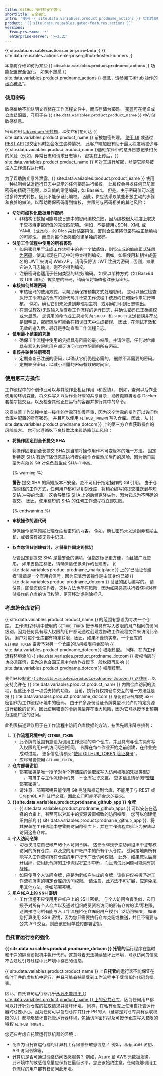 ```yaml
---
title: GitHub 操作的安全强化
shortTitle: 安全强化
intro: '使用 {{ site.data.variables.product.prodname_actions }} 功能的良好安全实践。'
product: '{{ site.data.reusables.gated-features.actions }}'
versions:
  free-pro-team: '*'
  enterprise-server: '>=2.22'
---
```


{{ site.data.reusables.actions.enterprise-beta }}
{{ site.data.reusables.actions.enterprise-github-hosted-runners }}

本指南介绍如何为某些 {{ site.data.variables.product.prodname_actions }} 功能配置安全强化。 如果不熟悉 {{ site.data.variables.product.prodname_actions }} 概念，请参阅“[GitHub 操作的核心概念](/actions/getting-started-with-github-actions/core-concepts-for-github-actions)”。

### 使用密码

敏感值绝不能以明文存储在工作流程文件中，而应存储为密码。 [密码](/actions/configuring-and-managing-workflows/creating-and-storing-encrypted-secrets)可在组织或仓库级配置，可用于在 {{ site.data.variables.product.product_name }} 中存储敏感信息。

密码使用 [Libsodium 密封箱](https://libsodium.gitbook.io/doc/public-key_cryptography/sealed_boxes)，以使它们在到达 {{ site.data.variables.product.product_name }} 前被加密处理。 [使用 UI](/actions/configuring-and-managing-workflows/creating-and-storing-encrypted-secrets#creating-encrypted-secrets-for-a-repository) 或通过 [REST API](/rest/reference/actions#secrets) 提交密码时就会发生这种情况。 此客户端加密有助于最大程度地减少与 {{ site.data.variables.product.product_name }}基础架构中的意外日志记录相关的风险（例如，异常日志和请求日志等）。 密钥在上传后，{{ site.data.variables.product.product_name }} 可对其进行解密，以便它能够被注入工作流程运行时。

为了帮助防止意外泄露，{{ site.data.variables.product.product_name }} 使用一种机制尝试对运行日志中显示的任何密码进行编校。 此编校会寻找任何已配置密码的精确匹配项，以及值的常见编码，如 Base64。 但是，由于密码值可以通过多种方式转换，因此不能保证此编校。 因此，你应该采取某些积极主动的步骤和良好的做法，以帮助确保密码得到编校， 并限制与密码相关的其他风险：

- **切勿将结构化数据用作密码**
    - 非结构化数据可能导致日志中的密码编校失败，因为编校很大程度上取决于查找特定密码值的完全匹配项。 例如，不要使用 JSON、XML 或 YAML（或类似）的 Blob 来封装密码值，否则会显著降低密码被正确编校的可能性。 而应为每个敏感值创建单独的密码。
- **注册工作流程中使用的所有密码**
    - 如果密码用于生成工作流程中的另一个敏感值，则该生成的值应正式[注册为密码](https://github.com/actions/toolkit/tree/master/packages/core#setting-a-secret)，使其出现在日志中时将会得到编校。 例如，如果使用私钥生成签名的 JWT 来访问 Web API，请确保将该 JWT 注册为密码，否则，如果它进入日志输出，则不会得到编校。
    - 注册密码也适用于任何类型的转换/编码。 如果以某种方式（如 Base64 或 URL 编码）转换您的密码，请确保将新值也注册为密码。
- **审核如何处理密码**
    - 审核密码的使用方式，以帮助确保按预期方式处理密码。 您可以通过检查执行工作流程的仓库的源代码并检查工作流程中使用的任何操作来进行审核。 例如，确认它们未发送到非预期主机，或明确打印到日志输出。
    - 在测试有效/无效输入后查看工作流程的运行日志，并确认密码已正确编校或未显示。 您调用的命令或工具如何向 `STDOUT` 和 `STDERR` 发送错误并不总是很明显，密码随后可能会在错误日志中生成错误。 因此，在测试有效和无效的输入后，最好是手动查看工作流程日志。
- **使用最小范围的凭据**
    - 确保工作流程中使用的凭据具有所需的最小权限，并请注意，任何对仓库具有写入权限的用户都可访问仓库中配置的所有密码。
- **审核并轮换注册密码**
    - 定期查查已注册的密码，以确认它们仍是必需的。 删除不再需要的密码。
    - 定期轮换密码，以减小泄露的密码有效的时间窗。

### 使用第三方操作

工作流程中的个别作业可以与其他作业相互作用（和妥协）。 例如，查询以后作业使用的环境变量，将文件写入以后作业处理的共享目录，或者更直接地与 Docker 套接字接交互，以及检查其他正在运行的容器并执行其中的命令。

这意味着工作流程中单一操作的泄露可能很严重，因为这个泄露的操作可以访问您仓库中配置的所有密码， 并且可以使用 `GITHUB_TOKENN` 写入仓库。 因此，从 {{ site.data.variables.product.prodname_dotcom }} 上的第三方仓库获取操作的风险很大。 您可以遵循以下良好做法来帮助降低此风险：

* **将操作固定到全长提交 SHA**

  将操作固定到全长提交 SHA 是当前将操作用作不可变版本的唯一方法。 固定到特定 SHA 有助于降低恶意执行者向操作仓库添加后门的风险，因为他们需要为有效的 Git 对象负载生成 SHA-1 冲突。

  {% warning %}

  **警告** 提交 SHA 的简短版本不安全，绝不可用于指定操作的 Git 引用。 由于仓库网络的工作方式，任何用户都可以复刻仓库，将精心编写的提交推送到与短 SHA 冲突的仓库。 这会导致该 SHA 上的后续克隆失败，因为它成为不明确的提交。 因此，使用缩短的 SHA 的任何工作流程将立即失败。

  {% endwarning %}
* **审核操作的源代码**

  确保操作按照预期处理仓库和密码的内容。 例如，确认密码未发送到非预期主机，或者没有被无意中记录。

* **仅当您信任创建者时，才将操作固定到标记**

  尽管固定到提交 SHA 是最安全的选项，但指定标记更方便，而且被广泛使用。 如果要指定标记，请确保信任该操作的创建者。 {{ site.data.variables.product.prodname_marketplace }} 上的“已验证创建者”徽章是一个有用的信号，因为它表示该操作是由其身份已被 {{ site.data.variables.product.prodname_dotcom }} 验证的团队编写的。 请注意，即使您信任作者，这种方法也存在风险，因为如果恶意执行者获得对存储操作的仓库的访问权限，便可移动或删除标记。

### 考虑跨仓库访问

{{ site.data.variables.product.product_name }} 的范围有意设为每次一个仓库。 工作流程环境中使用的 `GITHUB_TOKEN` 授予与具有写入权限的用户相同的访问级别，因为任何具有写入权限的用户都可通过创建或修改工作流程文件来访问此令牌。 用户对每个仓库都有特定权限，因此，如果不谨慎实施，一个仓库的 `GITHUB_TOKEN` 库授予对另一个仓库的访问权限将会影响 {{ site.data.variables.product.prodname_dotcom }} 权限模型。 同样，在向工作流程环境添加 {{ site.data.variables.product.prodname_dotcom }} 授权令牌时也必须谨慎，因为这也会因无意中向协作者授予一般权限而影响 {{ site.data.variables.product.prodname_dotcom }} 权限模型。

我们已经[制定 {{ site.data.variables.product.prodname_dotcom }} 路线图](https://github.com/github/roadmap/issues/74)，以支持允许在 {{ site.data.variables.product.product_name }} 内跨仓库访问的流程，但这还不是一项受支持的功能。 目前，执行特权跨仓库交互的唯一方法就是将 {{ site.data.variables.product.prodname_dotcom }} 身份验证令牌或 SSH 密钥作为工作流程环境中的密码。 由于许多身份验证令牌类型不允许对特定资源进行细致的访问，因此使用错误的令牌类型存在很大风险，因为它可以授予比预期范围更广泛的访问。

此列表描述建议用于在工作流程中访问仓库数据的方法，按优先顺序降序排列：

1. **工作流程环境中的 `GITHUB_TOKEN`**
    -  此令牌的范围有意设为调用工作流程的单个仓库，并且具有与仓库具有写入权限的用户的访问级别相同。 令牌在每个作业开始之前创建，在作业完成时过期。 更多信息请参阅“[使用 GITHUB_TOKEN 验证身份](/actions/configuring-and-managing-workflows/authenticating-with-the-github_token)”。
    - 应尽可能使用 `GITHUB_TOKEN`。
2. **仓库部署密钥**
    - 部署密钥是唯一授予对单个存储库的读取或写入访问权限的凭据类型之一，可用于与工作流程中的另一个仓库进行交互。 更多信息请参阅“[管理部署密钥](/developers/overview/managing-deploy-keys#deploy-keys)”。
    - 请注意，部署密钥只能使用 Git 克隆和推送到仓库，不能用于与 REST 或 GraphQL API 进行交互，因此它们可能不适合您的要求。
3. **{{ site.data.variables.product.prodname_github_app }} 令牌**
    - {{ site.data.variables.product.prodname_github_apps }} 可以安装在选择的仓库上，甚至可以对其中的资源设置细致的访问权限。 您可以创建组织内部的 {{ site.data.variables.product.prodname_github_app }}，将其安装在工作流程中您需要访问的仓库上，并在工作流程中验证为安装以访问这些仓库。
4. **个人访问令牌**
    - 切勿使用您自己帐户的个人访问令牌。 这些令牌授予您访问组织中您有权访问的所有仓库，以及您的用户帐户中的所有个人仓库。 这间接地向所有能写入工作流程所在仓库的用户授予广泛访问权限。 此外，如果您以后离开组织，使用此令牌的工作流程将立即中断，而且调试此问题可能具有挑战性。
    - 如果使用个人访问令牌，应是为新帐户生成的令牌，该帐户仅被授予对工作流程所需的特定仓库的访问权限。 请注意，此方法不可扩展，应避免采用其他方法，例如部署密钥。
5. **用户帐户上的 SSH 密钥**
    - 工作流程不应使用用户帐户上的 SSH 密钥。 与个人访问令牌类似，它们授予对所有个人仓库以及通过组织成员资格访问的所有仓库的读/写权限。  这间接地向所有能写入工作流程所在仓库的用户授予广泛访问权限。 如果您打算使用 SSH 密钥，因为您只需要执行仓库克隆或推送，并且不需要与公共 API 交互，则应该使用单独的部署密钥。

### 自托管运行器的强化

**{{ site.data.variables.product.prodname_dotcom }} 托管的**运行程序在临时和干净的隔离虚拟机中执行代码，这意味着无法持续破坏此环境，可以访问的信息不会超过引导过程中此环境中存在的信息。

{{ site.data.variables.product.product_name }} 上**自托管**的运行器不能保证在临时干净的虚拟机中运行，并且可能会持续受到工作流程中不受信任的代码的损害。

因此，自托管的运行器几乎[永远不能用于 {{ site.data.variables.product.product_name }} 上的公共仓库](/actions/hosting-your-own-runners/about-self-hosted-runners#self-hosted-runner-security-with-public-repositories)，因为任何用户都可以打开针对仓库的拉取请求并破坏环境。 同样，在私有仓库上使用自托管运行器时也要小心，因为任何可以复刻仓库并打开 PR 的人（通常是对仓库具有读取权限的人）都能够破坏自托管运行器环境，包括访问密码以及可授予仓库写入权限的特权 `GITHUB_TOKEN` 。

您还应考虑自托管运行器机器的环境：
- 配置为自托管运行器的计算机上存储哪些敏感信息？ 例如，私有 SSH 密钥、API 访问令牌等。
- 计算机是否可通过网络访问敏感服务？ 例如，Azure 或 AWS 元数据服务。 此环境中的敏感信息量应保持在最低水平，您应该始终注意，任何能够调用工作流程的用户都有权访问此环境。
